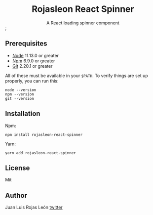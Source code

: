 <div align="center">
  <h1>Rojasleon React Spinner</h1>
  A React loading spinner component
</div>;

## Prerequisites
- [Node](https://nodejs.org/) 11.13.0 or greater
- [Npm](https://npmjs.com) 6.9.0 or greater
- [Git](https://git-scm.com/) 2.20.1 or greater

All of these must be available in your `$PATH`. To verify things are set up properly, you can run this:

```
node --version
npm --version
git --version
```

## Installation

Npm:
```shell
npm install rojasleon-react-spinner
```

Yarn:
```shell
yarn add rojasleon-react-spinner
```

## License

Mit

## Author
Juan Luis Rojas León [twitter](https://twitter.com/rojas_leon_)